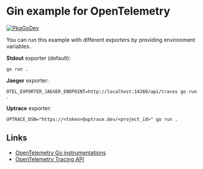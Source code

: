 # Gin example for OpenTelemetry

[![PkgGoDev](https://pkg.go.dev/badge/go.opentelemetry.io/contrib/instrumentation/github.com/gin-gonic/gin/otelgin)](https://pkg.go.dev/go.opentelemetry.io/contrib/instrumentation/github.com/gin-gonic/gin/otelgin)

You can run this example with different exporters by providing environment variables.

**Stdout** exporter (default):

```shell
go run .
```

**Jaeger** exporter:

```shell
OTEL_EXPORTER_JAEGER_ENDPOINT=http://localhost:14268/api/traces go run .
```

**Uptrace** exporter:

```shell
UPTRACE_DSN="https://<token>@uptrace.dev/<project_id>" go run .
```

## Links

- [OpenTelemetry Go instrumentations](https://opentelemetry.uptrace.dev/instrumentations/?lang=go)
- [OpenTelemetry Tracing API](https://opentelemetry.uptrace.dev/guide/go-tracing.html)
